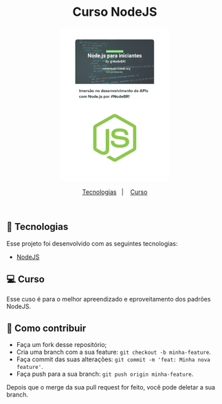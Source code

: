 <h1 align="center">
    Curso NodeJS
</h1>
<p align="center">
<img  src='./img/nodeJS.jpg' width='50%' heigth='50%'>
</p>
<p align="center">
  <a href="#rocket-tecnologias">Tecnologias</a>&nbsp;&nbsp;&nbsp;|&nbsp;&nbsp;&nbsp;
  <a href="#-curso">Curso</a>
</p>

<br>

## :rocket: Tecnologias

Esse projeto foi desenvolvido com as seguintes tecnologias:

- [NodeJS](https://nodejs.org/)


## 💻 Curso

Esse cuso é para o melhor apreendizado e eproveitamento dos padrões NodeJS.

## 🤔 Como contribuir

- Faça um fork desse repositório;
- Cria uma branch com a sua feature: `git checkout -b minha-feature`.
- Faça commit das suas alterações: `git commit -m 'feat: Minha nova feature'`.
- Faça push para a sua branch: `git push origin minha-feature`.

Depois que o merge da sua pull request for feito, você pode deletar a sua branch.



